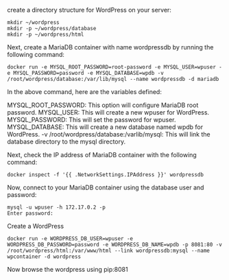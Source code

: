 create a directory structure for WordPress on your server:
```
mkdir ~/wordpress
mkdir -p ~/wordpress/database
mkdir -p ~/wordpress/html
```

Next, create a MariaDB container with name wordpressdb by running the following command:

```
docker run -e MYSQL_ROOT_PASSWORD=root-password -e MYSQL_USER=wpuser -e MYSQL_PASSWORD=password -e MYSQL_DATABASE=wpdb -v /root/wordpress/database:/var/lib/mysql --name wordpressdb -d mariadb
```

In the above command, here are the variables defined:

MYSQL_ROOT_PASSWORD: This option will configure MariaDB root password.
MYSQL_USER: This will create a new wpuser for WordPress.
MYSQL_PASSWORD: This will set the password for wpuser.
MYSQL_DATABASE: This will create a new database named wpdb for WordPress.
-v /root/wordpress/database:/varlib/mysql: This will link the database directory to the mysql directory.


Next, check the IP address of MariaDB container with the following command:
```
docker inspect -f '{{ .NetworkSettings.IPAddress }}' wordpressdb
```
Now, connect to your MariaDB container using the database user and password:

```
mysql -u wpuser -h 172.17.0.2 -p
Enter password:
```

Create a WordPress

```
docker run -e WORDPRESS_DB_USER=wpuser -e WORDPRESS_DB_PASSWORD=password -e WORDPRESS_DB_NAME=wpdb -p 8081:80 -v /root/wordpress/html:/var/www/html --link wordpressdb:mysql --name wpcontainer -d wordpress
```

Now browse the wordpress using pip:8081

